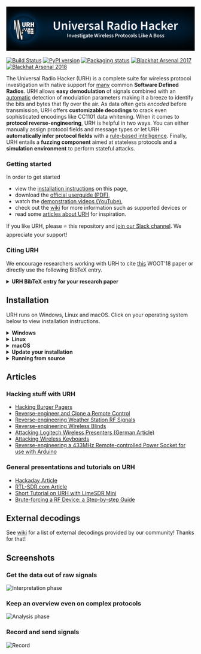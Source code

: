 ![URH image](https://raw.githubusercontent.com/jopohl/urh/master/data/icons/banner.png)

[![Build Status](https://dev.azure.com/jopohl/urh/_apis/build/status/jopohl.urh?branchName=master)](https://dev.azure.com/jopohl/urh/_build/latest?definitionId=2&branchName=master)
[![PyPI version](https://badge.fury.io/py/urh.svg)](https://badge.fury.io/py/urh)
[![Packaging status](https://repology.org/badge/tiny-repos/urh.svg)](https://repology.org/project/urh/versions)
 [![Blackhat Arsenal 2017](https://rawgit.com/toolswatch/badges/master/arsenal/usa/2017.svg)](http://www.toolswatch.org/2017/06/the-black-hat-arsenal-usa-2017-phenomenal-line-up-announced/)
 [![Blackhat Arsenal 2018](https://rawgit.com/toolswatch/badges/master/arsenal/europe/2018.svg)](http://www.toolswatch.org/2018/09/black-hat-arsenal-europe-2018-lineup-announced/)


The Universal Radio Hacker (URH) is a complete suite for wireless protocol investigation with native support for [many](https://github.com/jopohl/urh/wiki/Supported-devices) common __Software Defined Radios__.
URH allows __easy demodulation__ of signals combined with an [automatic](https://dl.acm.org/doi/10.1145/3375894.3375896) detection of modulation parameters making it a breeze to identify the bits and bytes that fly over the air. 
As data often gets _encoded_ before transmission, URH offers __customizable decodings__ to crack even sophisticated encodings like CC1101 data whitening.
When it comes to __protocol reverse-engineering__, URH is helpful in two ways. You can either manually assign protocol fields and message types or let URH __automatically infer protocol fields__ with a [rule-based intelligence](https://www.usenix.org/conference/woot19/presentation/pohl).
Finally, URH entails a __fuzzing component__ aimed at stateless protocols and a __simulation environment__ to perform stateful attacks.

### Getting started
In order to get started
 - view the [installation instructions](#Installation) on this page,
 - download the [official userguide (PDF)](https://github.com/jopohl/urh/releases/download/v2.0.0/userguide.pdf), 
 - watch the [demonstration videos (YouTube)](https://www.youtube.com/watch?v=kuubkTDAxwA&index=1&list=PLlKjreY6G-1EKKBs9sucMdk8PwzcFuIPB),
 - check out the [wiki](https://github.com/jopohl/urh/wiki) for more information such as supported devices or
 - read some [articles about URH](#Articles) for inspiration.

If you like URH, please :star: this repository and [join our Slack channel](https://join.slack.com/t/stralsundsecurity/shared_invite/enQtMjEwOTIxNzMzODc3LTk3NmE4MGVjYjEyYTMzYTdmN2RlNzUzYzg0NTNjNTQ2ODBkMzI3MDZlOWY3MjE4YjBkNTM4ZjJlNTJlZmJhNDg). We appreciate your support!

### Citing URH
We encourage researchers working with URH to cite [this](https://www.usenix.org/conference/woot18/presentation/pohl) WOOT'18 paper or directly use the following BibTeX entry.
 
 <details>
 <summary> <b>URH BibTeX entry for your research paper</b> </summary>
 
  ```bibtex
@inproceedings {220562,
author = {Johannes Pohl and Andreas Noack},
title = {Universal Radio Hacker: A Suite for Analyzing and Attacking Stateful Wireless Protocols},
booktitle = {12th {USENIX} Workshop on Offensive Technologies ({WOOT} 18)},
year = {2018},
address = {Baltimore, MD},
url = {https://www.usenix.org/conference/woot18/presentation/pohl},
publisher = {{USENIX} Association},
}
```

 </details> 

## Installation
URH runs on Windows, Linux and macOS. Click on your operating system below to view installation instructions.

<details>
 <summary><b>Windows</b></summary><br/>

 On Windows, URH can be installed with its [Installer](https://github.com/jopohl/urh/releases). No further dependencies are required.
 
If you get an error about missing ```api-ms-win-crt-runtime-l1-1-0.dll```, run Windows Update or directly install [KB2999226](https://support.microsoft.com/en-us/help/2999226/update-for-universal-c-runtime-in-windows).

</details>

<details>
<summary><b>Linux</b></summary>


<details open>
<summary><i>Generic Installation with pip (recommended)</i></summary><br/>

URH is available on [PyPi](https://pypi.org/project/urh/) so you can install it with 
```bash 
# IMPORTANT: Make sure your pip is up to date
sudo python3 -m pip install --upgrade pip  # Update your pip installation
sudo python3 -m pip install urh            # Install URH
``` 
This is the recommended way to install URH on Linux because it comes with __all native extensions__ precompiled.

In order to access your SDR as non-root user, install the according __udev rules__. You can find them [in the wiki](https://github.com/jopohl/urh/wiki/SDR-udev-rules).

</details>

<details>
<summary><i>Install via Package Manager</i></summary><br/>

URH is included in the repositories of many linux distributions such as __Arch Linux__, __Gentoo__, __Fedora__, __openSUSE__ or __NixOS__. There is also a package for __FreeBSD__.  If available, simply use your package manager to install URH.

__Note__: For native support, you must install the according ```-dev``` package(s) of your SDR(s) such as ```hackrf-dev``` __before__ installing URH.
</details>

<details>
<summary><i>Snap</i></summary><br/>

URH is available as a snap: https://snapcraft.io/urh

</details>

<details>
<summary><i>Docker Image</i></summary><br/>

The official URH docker image is available [here](https://hub.docker.com/r/jopohl/urh/). It has all native backends included and ready to operate. 
</details>

</details>


<details>
<summary><b>macOS</b></summary>

<details open>
<summary><i>Using DMG</i></summary><br/>

It is recommended to use __at least macOS 10.14__ when using the DMG available [here](https://github.com/jopohl/urh/releases).

</details>

<details>
<summary><i>With pip</i></summary><br/>

1. Install [Python 3 for Mac OS X](https://www.python.org/downloads/mac-osx/). 
   _If you experience issues with preinstalled Python, make sure you update to a recent version using the given link._
2. (Optional) Install desired native libs e.g. ```brew install librtlsdr``` for 
corresponding native device support.
3. In a terminal, type: ```pip3 install urh```.
4. Type ```urh``` in a terminal to get it started.

</details>

</details>

<details>
<summary><b>Update your installation</b></summary><br/>

If you installed URH via pip you can keep it up to date with ``` python3 -m pip install --upgrade urh ```.

</details>

<details>
<summary><b>Running from source</b></summary>

<details>
<summary><i>Without installation</i></summary><br/>

To execute the Universal Radio Hacker without installation, just run:
```bash
git clone https://github.com/jopohl/urh/
cd urh/src/urh
./main.py
```

Note, before first usage the C++ extensions will be built.


</details>

<details>
<summary><i>Installing from source</i></summary><br/>

To install URH from source you need to have ```python-setuptools``` installed. You can get them with ```python3 -m pip install setuptools```. 
Once the setuptools are installed execute: 
```bash
git clone https://github.com/jopohl/urh/
cd urh
python setup.py install
```

And start the application by typing ```urh``` in a terminal.

</details>

</details>

## Articles
### Hacking stuff with URH
* [Hacking Burger Pagers](https://www.rtl-sdr.com/using-a-hackrf-to-reverse-engineer-and-control-restaurant-pagers/)
* [Reverse-engineer and Clone a Remote Control](https://www.rtl-sdr.com/video-tutorial-using-universal-radio-hacker-an-rtl-sdr-and-a-microcontroller-to-clone-433-mhz-remotes/)
* [Reverse-engineering Weather Station RF Signals](https://www.rtl-sdr.com/tag/universal-radio-hacker/)
* [Reverse-engineering Wireless Blinds](https://www.rtl-sdr.com/reverse-engineering-wireless-blinds-with-an-rtl-sdr-and-controlling-them-with-amazon-alexa/)
* [Attacking Logitech Wireless Presenters (German Article)](https://www.heise.de/security/meldung/Wireless-Presenter-von-Logitech-und-Inateck-anfaellig-fuer-Angriffe-ueber-Funk-4439795.html)
* [Attacking Wireless Keyboards](https://threatpost.com/fujitsu-wireless-keyboard-unpatched-flaws/149477/)
* [Reverse-engineering a 433MHz Remote-controlled Power Socket for use with Arduino](http://www.ignorantofthings.com/2018/11/reverse-engineering-433mhz-remote.html)

### General presentations and tutorials on URH
* [Hackaday Article](https://hackaday.com/2017/02/23/universal-radio-hacker/)
* [RTL-SDR.com Article](https://www.rtl-sdr.com/reverse-engineering-signals-universal-radio-hacker-software/)
* [Short Tutorial on URH with LimeSDR Mini](https://www.crowdsupply.com/lime-micro/limesdr-mini/updates/investigating-wireless-protocols-with-universal-radio-hacker)
* [Brute-forcing a RF Device: a Step-by-step Guide](https://pandwarf.com/news/brute-forcing-a-new-device-a-step-by-step-guide/)

## External decodings
See [wiki](https://github.com/jopohl/urh/wiki/External-decodings) for a list of external decodings provided by our community! Thanks for that!

## Screenshots
### Get the data out of raw signals
![Interpretation phase](http://i.imgur.com/Wy17Zv3.png)

### Keep an overview even on complex protocols
 ![Analysis phase](http://i.imgur.com/ubAL3pE.png)

### Record and send signals
 ![Record](http://i.imgur.com/BfQpg23.png)
